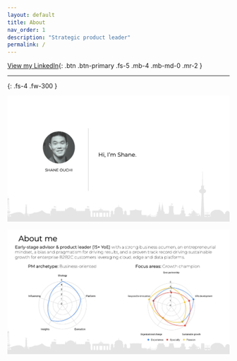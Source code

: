 ```yaml
---
layout: default
title: About
nav_order: 1
description: "Strategic product leader"
permalink: /
---
```



[View my LinkedIn](https://linkedin.com/in/shaneouchi){: .btn .btn-primary .fs-5 .mb-4 .mb-md-0 .mr-2 }

---
{: .fs-4 .fw-300 }

![](/assets/images/bio-photo-3.jpg)

![](/assets/images/about-me.jpg)


